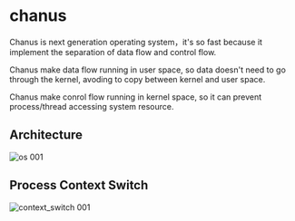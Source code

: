 # chanus
Chanus is next generation operating system，it's so fast because it implement the separation of data flow and control flow. 

Chanus make data flow running in user space, so data doesn't need to go through the kernel, avoding to copy between kernel and user space.

Chanus make conrol flow running in kernel space, so it can prevent process/thread accessing system resource.

## Architecture
![os 001](https://user-images.githubusercontent.com/1735799/186941620-7484453a-65a6-44dc-af30-121f347dc380.jpeg)

## Process Context Switch
![context_switch 001](https://user-images.githubusercontent.com/1735799/187028710-5bf5e325-b586-4afa-90a2-3cd1eaa0ab84.jpeg)




